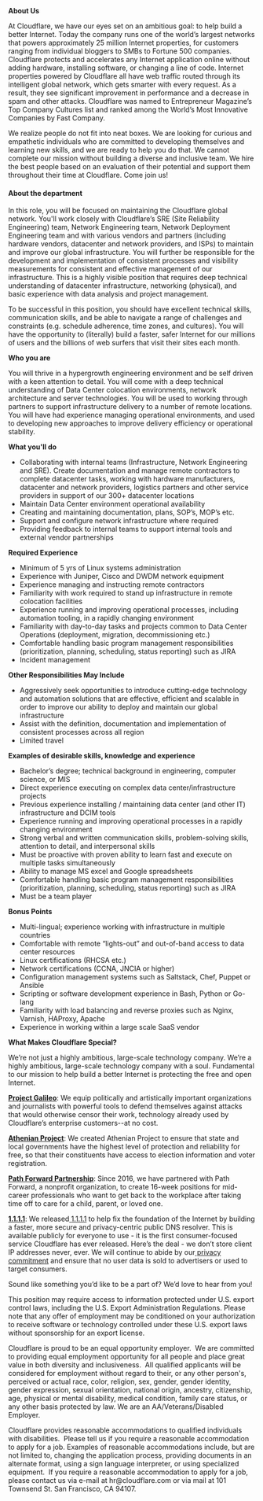 <div class="content-intro">
	<div><strong>About Us</strong></div>
	<div>
		<p><span style="font-weight: 400;">At Cloudflare, we have our eyes set on an ambitious goal: to help build a better Internet. Today the company runs one of the world’s largest networks that powers approximately 25 million Internet properties, for customers ranging from individual bloggers to SMBs to Fortune 500 companies. Cloudflare protects and accelerates any Internet application online without adding hardware, installing software, or changing a line of code. Internet properties powered by Cloudflare all have web traffic routed through its intelligent global network, which gets smarter with every request. As a result, they see significant improvement in performance and a decrease in spam and other attacks. Cloudflare was named to Entrepreneur Magazine’s Top Company Cultures list and ranked among the World’s Most Innovative Companies by Fast Company.</span><span style="font-weight: 400;">&nbsp;</span></p>
		<p><span style="font-weight: 400;">We realize people do not fit into neat boxes. We are looking for curious and empathetic individuals who are committed to developing themselves and learning new skills, and we are ready to help you do that. We cannot complete our mission without building a diverse and inclusive team. We hire the best people based on an evaluation of their potential and support them throughout their time at Cloudflare. Come join us!&nbsp;</span></p>
	</div>
</div>
<h4><strong>About the department</strong></h4>
<p>In this role, you will be focused on maintaining the Cloudflare global network. You'll work closely with Cloudflare’s SRE (Site Reliability Engineering) team, Network Engineering team, Network Deployment Engineering team and with various vendors and partners (including hardware vendors, datacenter and network providers, and ISPs) to maintain and improve our global infrastructure. You will further be responsible for the development and implementation of consistent processes and visibility measurements for consistent and effective management of our infrastructure. This is a highly visible position that requires deep technical understanding of datacenter infrastructure, networking (physical), and basic experience with data analysis and project management.</p>
<p>To be successful in this position, you should have excellent technical skills, communication skills, and be able to navigate a range of challenges and constraints (e.g. schedule adherence, time zones, and cultures). You will have the opportunity to (literally) build a faster, safer Internet for our millions of users and the billions of web surfers that visit their sites each month.</p>
<p><strong>Who you are</strong></p>
<p>You will thrive in a hypergrowth engineering environment and be self driven with a keen attention to detail. You will come with a deep technical understanding of Data Center colocation environments, network architecture and server technologies. You will be used to working through partners to support infrastructure delivery to a number of remote locations. You will have had experience managing operational environments, and used to developing new approaches to improve delivery efficiency or operational stability.&nbsp;</p>
<p><strong>What you'll do</strong></p>
<ul>
	<li>Collaborating with internal teams (Infrastructure, Network Engineering and SRE). Create documentation and manage remote contractors to complete datacenter tasks, working with hardware manufacturers, datacenter and network providers, logistics partners and other service providers in support of our 300+ datacenter locations</li>
	<li>Maintain Data Center environment operational availability</li>
	<li>Creating and maintaining documentation, plans, SOP’s, MOP’s etc.</li>
	<li>Support and configure network infrastructure where required</li>
	<li>Providing feedback to internal teams to support internal tools and external vendor partnerships</li>
</ul>
<p><strong>Required Experience</strong></p>
<ul>
	<li>Minimum of 5 yrs of Linux systems administration</li>
	<li>Experience with Juniper, Cisco and DWDM network equipment</li>
	<li>Experience managing and instructing remote contractors&nbsp;</li>
	<li>Familiarity with work required to stand up infrastructure in remote colocation facilities&nbsp;</li>
	<li>Experience running and improving operational processes, including automation tooling, in a rapidly changing environment</li>
	<li>Familiarity with day-to-day tasks and projects common to Data Center Operations (deployment, migration, decommissioning etc.)</li>
	<li>Comfortable handling basic program management responsibilities (prioritization, planning, scheduling, status reporting) such as JIRA</li>
	<li>Incident management&nbsp;</li>
</ul>
<p><strong>Other Responsibilities May Include</strong></p>
<ul>
	<li>Aggressively seek opportunities to introduce cutting-edge technology and automation solutions that are effective, efficient and scalable in order to improve our ability to deploy and maintain our global infrastructure</li>
	<li>Assist with the definition, documentation and implementation of consistent processes across all region</li>
	<li>Limited travel</li>
</ul>
<p><strong>Examples of desirable skills, knowledge and experience</strong></p>
<ul>
	<li>Bachelor’s degree; technical background in engineering, computer science, or MIS</li>
	<li>Direct experience executing on complex data center/infrastructure projects</li>
	<li>Previous experience installing / maintaining data center (and other IT) infrastructure and DCIM tools</li>
	<li>Experience running and improving operational processes in a rapidly changing environment</li>
	<li>Strong verbal and written communication skills, problem-solving skills, attention to detail, and interpersonal skills</li>
	<li>Must be proactive with proven ability to learn fast and execute on multiple tasks simultaneously</li>
	<li>Ability to manage MS excel and Google spreadsheets</li>
	<li>Comfortable handling basic program management responsibilities (prioritization, planning, scheduling, status reporting) such as JIRA</li>
	<li>Must be a team player</li>
</ul>
<p><strong>Bonus Points</strong></p>
<ul>
	<li>Multi-lingual; experience working with infrastructure in multiple countries</li>
	<li>Comfortable with remote “lights-out” and out-of-band access to data center resources</li>
	<li>Linux certifications (RHCSA etc.)</li>
	<li>Network certifications (CCNA, JNCIA or higher)</li>
	<li>Configuration management systems such as Saltstack, Chef, Puppet or Ansible</li>
	<li>Scripting or software development experience in Bash, Python or Go-lang</li>
	<li>Familiarity with load balancing and reverse proxies such as Nginx, Varnish, HAProxy, Apache</li>
	<li>Experience in working within a large scale SaaS vendor</li>
</ul>
<div class="content-conclusion">
	<p><strong>What Makes Cloudflare Special?</strong></p>
	<p><span style="font-weight: 400;">We’re not just a highly ambitious, large-scale technology company. We’re a highly ambitious, large-scale technology company with a soul. Fundamental to our mission to help build a better Internet is protecting the free and open Internet.</span></p>
	<p><a href="https://blog.cloudflare.com/protecting-free-expression-online/"><strong>Project Galileo</strong></a><span style="font-weight: 400;">: We equip politically and artistically important organizations and journalists with powerful tools to defend themselves against attacks that would otherwise censor their work, technology already used by Cloudflare’s enterprise customers--at no cost.</span></p>
	<p><strong><a href="https://www.cloudflare.com/athenian/">Athenian Project</a></strong><span style="font-weight: 400;">: We created Athenian Project to ensure that state and local governments have the highest level of protection and reliability for free, so that their constituents have access to election information and voter registration.</span></p>
	<p><a href="https://blog.cloudflare.com/tag/path-forward/"><strong>Path Forward Partnership</strong></a><span style="font-weight: 400;">: Since 2016, we have partnered with Path Forward, a nonprofit organization, to create 16-week positions for mid-career professionals who want to get back to the workplace after taking time off to care for a child, parent, or loved one.</span></p>
	<p><a href="https://1.1.1.1/"><strong>1.1.1.1</strong></a><span style="font-weight: 400;">: We released</span><a href="https://1.1.1.1/"> <span style="font-weight: 400;">1.1.1.1</span></a><span style="font-weight: 400;"> to help fix the foundation of the Internet by building a faster, more secure and privacy-centric public DNS resolver. This is available publicly for everyone to use - it is the first consumer-focused service Cloudflare has ever released. Here’s the deal - we don’t store client IP addresses never, ever. We will continue to abide by our</span><a href="https://developers.cloudflare.com/1.1.1.1/privacy/public-dns-resolver"> privacy commitment</a><span style="font-weight: 400;"> and ensure that no user data is sold to advertisers or used to target consumers.</span></p>
	<p><span style="font-weight: 400;">Sound like something you’d like to be a part of? We’d love to hear from you!</span></p>
	<p><span style="font-weight: 400;">This position may require access to information protected under U.S. export control laws, including the U.S. Export Administration Regulations. Please note that any offer of employment may be conditioned on your authorization to receive software or technology controlled under these U.S. export laws without sponsorship for an export license.</span></p>
	<p><span style="font-weight: 400;">Cloudflare is proud to be an equal opportunity employer. &nbsp;We are committed to providing equal employment opportunity for all people and place great value in both diversity and inclusiveness. &nbsp;All qualified applicants will be considered for employment without regard to their, or any other person's, perceived or actual</span> <span style="font-weight: 400;">race, color, religion, sex, gender, gender identity, gender expression, sexual orientation, national origin, ancestry, citizenship, age, physical or mental disability, medical condition, family care status, or any other basis protected by law. </span><span style="font-weight: 400;">We are an AA/Veterans/Disabled Employer.</span></p>
	<p><span style="font-weight: 400;">Cloudflare provides reasonable accommodations to qualified individuals with disabilities. &nbsp;Please tell us if you require a reasonable accommodation to apply for a job. Examples of reasonable accommodations include, but are not limited to, changing the application process, providing documents in an alternate format, using a sign language interpreter, or using specialized equipment. &nbsp;If you require a reasonable accommodation to apply for a job, please contact us via e-mail at </span><span style="font-weight: 400;">hr@cloudflare.com</span><span style="font-weight: 400;"> or via mail at 101 Townsend St. San Francisco, CA 94107.</span></p>
</div>